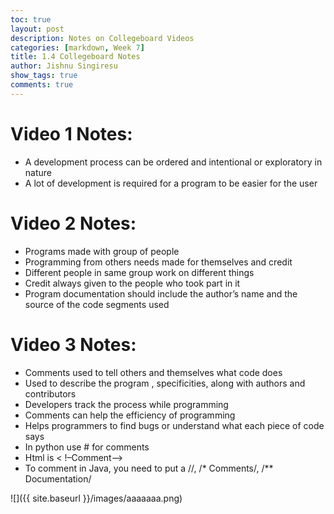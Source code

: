 ```yaml
---
toc: true
layout: post
description: Notes on Collegeboard Videos
categories: [markdown, Week 7]
title: 1.4 Collegeboard Notes
author: Jishnu Singiresu
show_tags: true
comments: true
---
```

# Video 1 Notes:
- A development process can be ordered and intentional or exploratory in nature
- A lot of development is required for a program to be easier for the user
# Video 2 Notes:
- Programs made with group of people 
- Programming from others needs made for themselves and credit
- Different people in same group work on different things
- Credit always given to the people who took part in it
- Program documentation should include the author’s name and the source of the code segments used
# Video 3 Notes:
- Comments used to tell others and themselves what code does 
- Used to describe the program , specificities, along with authors and contributors 
- Developers track the process while programming
- Comments can help the efficiency of programming
- Helps programmers to find bugs or understand what each piece of code says
- In python use # for comments
- Html is < !–Comment–>
- To comment in Java, you need to put a //, /* Comments/, /** Documentation/

![]({{ site.baseurl }}/images/aaaaaaa.png)